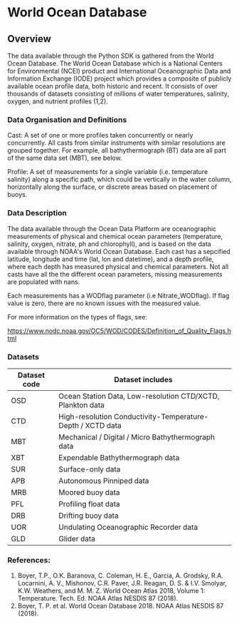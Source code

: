 # World Ocean Database

## Overview
The data available through the Python SDK is gathered from the World Ocean Database. The World Ocean Database which is a National Centers for Environmental (NCEI) product and International Oceanographic Data and Information Exchange (IODE) project which provides a composite of publicly available ocean profile data, both historic and recent. It consists of over thousands of datasets consisting of millions of water temperatures, salinity, oxygen, and nutrient profiles (1,2).

### Data Organisation and Definitions

Cast: A set of one or more profiles taken concurrently or nearly concurrently. All casts from similar instruments with similar resolutions are grouped together. For example, all bathythermograph (BT) data are all part of the same data set (MBT), see below.

Profile: A set of measurements for a single variable (i.e. temperature salinity) along a specific path, which could be vertically in the water column, horizontally along the surface, or discrete areas based on placement of buoys.

### Data Description

The data available through the Ocean Data Platform are oceanographic measurements of physical and chemical ocean parameters (temperature, salinity, oxygen, nitrate, ph and chlorophyll), and is based on the data available through NOAA's World Ocean Database. Each cast has a sepcified latitude, longitude and time (lat, lon and datetime), and a depth profile, where each depth has measured physical and chemical parameters. Not all casts have all the the different ocean parameters, missing measurements are populated with nans. 

Each measurements has a WODflag parameter (i.e Nitrate_WODflag). If flag value is zero, there are no known issues with the measured value.

For more information on the types of flags, see:

https://www.nodc.noaa.gov/OC5/WOD/CODES/Definition_of_Quality_Flags.html

### Datasets

Dataset code | Dataset includes
--- | --- 
OSD| Ocean Station Data, Low-resolution CTD/XCTD, Plankton data
CTD| High-resolution Conductivity-Temperature-Depth / XCTD data
MBT| Mechanical / Digital / Micro Bathythermograph data
XBT| Expendable Bathythermograph data
SUR| Surface-only data
APB| Autonomous Pinniped data
MRB| Moored buoy data
PFL| Profiling float data
DRB| Drifting buoy data
UOR| Undulating Oceanographic Recorder data
GLD| Glider data


### References:
1.	Boyer, T.P., O.K. Baranova, C. Coleman, H. E., Garcia, A. Grodsky, R.A. Locarnini, A. V., Mishonov, C.R. Paver, J.R. Reagan, D. S. & I.V. Smolyar, K.W. Weathers,  and M. M. Z. World Ocean Atlas 2018, Volume 1: Temperature. Tech. Ed. NOAA Atlas NESDIS 87 (2018).
2.	Boyer, T. P. et al. World Ocean Database 2018. NOAA Atlas NESDIS 87 (2018).

